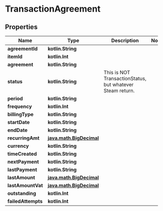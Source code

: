 
# TransactionAgreement

## Properties
Name | Type | Description | Notes
------------ | ------------- | ------------- | -------------
**agreementId** | **kotlin.String** |  | 
**itemId** | **kotlin.Int** |  | 
**agreement** | **kotlin.String** |  | 
**status** | **kotlin.String** | This is NOT TransactionStatus, but whatever Steam return. | 
**period** | **kotlin.String** |  | 
**frequency** | **kotlin.Int** |  | 
**billingType** | **kotlin.String** |  | 
**startDate** | **kotlin.String** |  | 
**endDate** | **kotlin.String** |  | 
**recurringAmt** | [**java.math.BigDecimal**](java.math.BigDecimal.md) |  | 
**currency** | **kotlin.String** |  | 
**timeCreated** | **kotlin.String** |  | 
**nextPayment** | **kotlin.String** |  | 
**lastPayment** | **kotlin.String** |  | 
**lastAmount** | [**java.math.BigDecimal**](java.math.BigDecimal.md) |  | 
**lastAmountVat** | [**java.math.BigDecimal**](java.math.BigDecimal.md) |  | 
**outstanding** | **kotlin.Int** |  | 
**failedAttempts** | **kotlin.Int** |  | 




